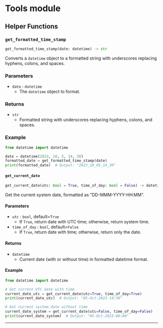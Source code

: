 # Tools module
## Helper Functions

### `get_formatted_time_stamp`

```python
get_formatted_time_stamp(date: datetime) -> str
```

Converts a `datetime` object to a formatted string with underscores replacing hyphens, colons, and spaces.

### Parameters

- `date` : `datetime`
  - The `datetime` object to format.

### Returns

- `str`
  - Formatted string with underscores replacing hyphens, colons, and spaces.

### Example

```python
from datetime import datetime

date = datetime(2023, 10, 5, 14, 30)
formatted_date = get_formatted_time_stamp(date)
print(formatted_date)  # Output: "2023_10_05_14_30"
```

#### `get_current_date`

```python
get_current_date(utc: bool = True, time_of_day: bool = False) -> datetime
```

Get the current system date, formatted as "DD-MMM-YYYY-HH:MM".

#### Parameters

- `utc` : `bool`, default=`True`
  - If `True`, return date with UTC time; otherwise, return system time.
- `time_of_day` : `bool`, default=`False`
  - If `True`, return date with time; otherwise, return only the date.

#### Returns

- `datetime`
  - Current date (with or without time) in formatted datetime format.

#### Example

```python
from datetime import datetime

# Get current UTC date with time
current_date_utc = get_current_date(utc=True, time_of_day=True)
print(current_date_utc)  # Output: "05-Oct-2023-14:30"

# Get current system date without time
current_date_system = get_current_date(utc=False, time_of_day=False)
print(current_date_system)  # Output: "05-Oct-2023-00:00"
```

---
